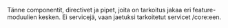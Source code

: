 Tänne componentit, directivet ja pipet, joita on tarkoitus jakaa eri feature-moduulien kesken. Ei
servicejä, vaan jaetuksi tarkoitetut servicet /core:een.

